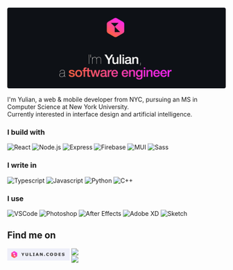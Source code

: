[![Hello, I'm Yulian](/assets/images/header.png)](https://yulian.codes)

<!-- <span style="padding-left: 7px;"></span> -->

I'm Yulian, a web & mobile developer from NYC, pursuing an MS in Computer Science at New York University.<br/>
Currently interested in interface design and artificial intelligence.

### I build with

![React](https://img.shields.io/badge/React-fafcfe?style=for-the-badge&logo=react&logoColor=11b4c2)
![Node.js](https://img.shields.io/badge/Node.js-fafcfe?style=for-the-badge&logo=nodedotjs&logoColor=4acc03)
![Express](https://img.shields.io/badge/Express.js-fafcfe?style=for-the-badge&logo=express&logoColor=black)
![Firebase](https://img.shields.io/badge/firebase-fafcfe?style=for-the-badge&logo=firebase&logoColor=f9be1d)
![MUI](https://img.shields.io/badge/Material%20UI-fafcfe?style=for-the-badge&logo=mui&logoColor=309afc)
![Sass](https://img.shields.io/badge/Sass-fafcfe?style=for-the-badge&logo=sass&logoColor=f887ff)

### I write in

![Typescript](https://img.shields.io/badge/TypeScript-fafcfe?style=for-the-badge&logo=typescript&logoColor=309afc)
![Javascript](https://img.shields.io/badge/JavaScript-fafcfe?style=for-the-badge&logo=javascript&logoColor=f9be1d)
![Python](https://img.shields.io/badge/Python-fafcfe?style=for-the-badge&logo=python&logoColor=309afc)
![C++](https://img.shields.io/badge/C%2B%2B-fafcfe?style=for-the-badge&logo=c%2B%2B&logoColor=309afc)

### I use

![VSCode](https://img.shields.io/badge/VSCode-ffffff?style=for-the-badge&logo=visual%20studio%20code&logoColor=4b9cff)
![Photoshop](https://img.shields.io/badge/Photoshop-fafcfe?style=for-the-badge&logo=Adobe%20Photoshop&logoColor=309afc)
![After Effects](https://img.shields.io/badge/after%20affects-fafcfe?style=for-the-badge&logo=Adobe%20after%20effects&logoColor=b262f6)
![Adobe XD](https://img.shields.io/badge/Adobe%20XD-fafcfe?style=for-the-badge&logo=Adobe%20XD&logoColor=ff7cf1)
![Sketch](https://img.shields.io/badge/Sketch-fafcfe?style=for-the-badge&logo=sketch&logoColor=f9be1d)

## Find me on

<p align="left">
  <a href="https://yulian.codes"><img height="28" src="./assets/images/site-badge.png" style="float: left; margin-right: 4px" /></a>
  <a href="https://www.linkedin.com/in/yulian-kraynyak/"><img src="https://img.shields.io/badge/Linkedin-3082fc?style=for-the-badge&logo=linkedin&logoColor=fafcfe" style="float: left" /></a>
</p>

<br/>

<a href="#">
<img src="https://komarev.com/ghpvc/?username=ykray&color=0e1116&style=for-the-badge"/>
</a>

<!--
**ykray/ykray** is a ✨ _special_ ✨ repository because its `README.md` (this file) appears on your GitHub profile.

Here are some ideas to get you started:

- 🔭 I’m currently working on ...
- 🌱 I’m currently learning ...
- 👯 I’m looking to collaborate on ...
- 🤔 I’m looking for help with ...
- 💬 Ask me about ...
- 📫 How to reach me: ...
- 😄 Pronouns: ...
- ⚡ Fun fact: ...
-->
